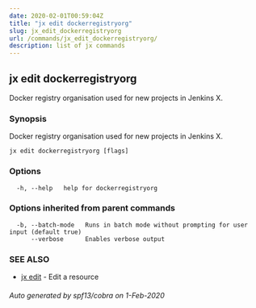 ```yaml
---
date: 2020-02-01T00:59:04Z
title: "jx edit dockerregistryorg"
slug: jx_edit_dockerregistryorg
url: /commands/jx_edit_dockerregistryorg/
description: list of jx commands
---
```

## jx edit dockerregistryorg

Docker registry organisation used for new projects in Jenkins X.

### Synopsis

Docker registry organisation used for new projects in Jenkins X.

```
jx edit dockerregistryorg [flags]
```

### Options

```
  -h, --help   help for dockerregistryorg
```

### Options inherited from parent commands

```
  -b, --batch-mode   Runs in batch mode without prompting for user input (default true)
      --verbose      Enables verbose output
```

### SEE ALSO

* [jx edit](/commands/jx_edit/)	 - Edit a resource

###### Auto generated by spf13/cobra on 1-Feb-2020
